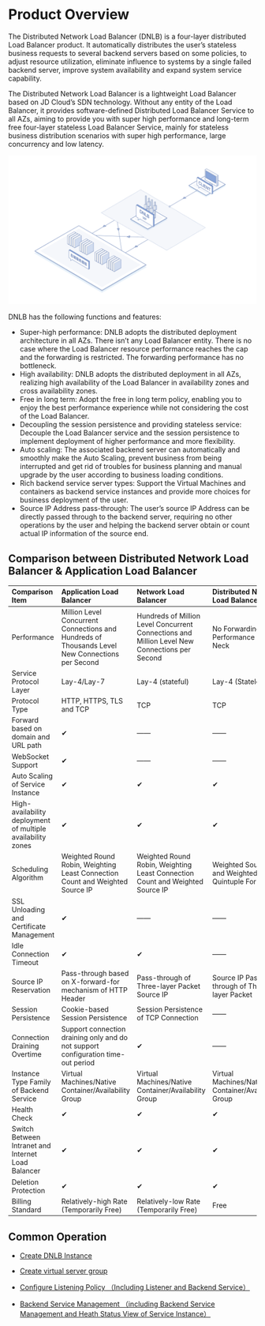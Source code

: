 # Product Overview


The Distributed Network Load Balancer (DNLB) is a four-layer distributed Load Balancer product. It automatically distributes the user’s stateless business requests to several backend servers based on some policies, to adjust resource utilization, eliminate influence to systems by a single failed backend server, improve system availability and expand system service capability.

The Distributed Network Load Balancer is a lightweight Load Balancer based on JD Cloud’s SDN technology. Without any entity of the Load Balancer, it provides software-defined Distributed Load Balancer Service to all AZs, aiming to provide you with super high performance and long-term free four-layer stateless Load Balancer Service, mainly for stateless business distribution scenarios with super high performance, large concurrency and low latency.

   ![DNLB分布式部署架构](../../../../image/Networking/Distributed-Network-Load-Balancer/DNLB-001.png)

DNLB has the following functions and features:

* Super-high performance: DNLB adopts the distributed deployment architecture in all AZs. There isn’t any Load Balancer entity. There is no case where the Load Balancer resource performance reaches the cap and the forwarding is restricted. The forwarding performance has no bottleneck.
* High availability: DNLB adopts the distributed deployment in all AZs, realizing high availability of the Load Balancer in availability zones and cross availability zones.
* Free in long term: Adopt the free in long term policy, enabling you to enjoy the best performance experience while not considering the cost of the Load Balancer.
* Decoupling the session persistence and providing stateless service: Decouple the Load Balancer service and the session persistence to implement deployment of higher performance and more flexibility.
* Auto scaling: The associated backend server can automatically and smoothly make the Auto Scaling, prevent business from being interrupted and get rid of troubles for business planning and manual upgrade by the user according to business loading conditions.
* Rich backend service server types: Support the Virtual Machines and containers as backend service instances and provide more choices for business deployment of the user.
* Source IP Address pass-through: The user’s source IP Address can be directly passed through to the backend server, requiring no other operations by the user and helping the backend server obtain or count actual IP information of the source end.

## Comparison between Distributed Network Load Balancer & Application Load Balancer

| Comparison Item   |  Application Load Balancer | Network Load Balancer | Distributed Network Load Balancer |
|:-----|  :---- | :---- | :---- |
|Performance 	| Million Level Concurrent Connections and Hundreds of Thousands Level New Connections per Second | Hundreds of Million Level Concurrent Connections and Million Level New Connections per Second | No Forwarding Performance Bottle Neck |
|Service Protocol Layer |   Lay-4/Lay-7 | Lay-4 (stateful)| Lay-4 (Stateless)|
|Protocol Type	| HTTP, HTTPS, TLS and TCP | TCP | TCP |
|Forward based on domain and URL path| ✔ | —— | —— |
|WebSocket Support| ✔ | —— | —— |
|Auto Scaling of Service Instance | ✔ | ✔ | ✔ |
|High-availability deployment of multiple availability zones | ✔ | ✔ | ✔ |
|Scheduling Algorithm	| Weighted Round Robin, Weighting Least Connection Count and Weighted Source IP | Weighted Round Robin, Weighting Least Connection Count and Weighted Source IP | Weighted Source IP and Weighted Quintuple Form |
|SSL Unloading and Certificate Management | ✔ | —— | —— |
|Idle Connection Timeout | ✔ | ✔ | —— |
|Source IP Reservation	| Pass-through based on X-forward-for mechanism of HTTP Header | Pass-through of Three-layer Packet Source IP | Source IP Pass-through of Three-layer Packet |
|Session Persistence | Cookie-based Session Persistence  |  Session Persistence of TCP Connection | —— |
|Connection Draining Overtime | Support connection draining only and do not support configuration time-out period |  ✔ | —— |
|Instance Type Family of Backend Service | Virtual Machines/Native Container/Availability Group| Virtual Machines/Native Container/Availability Group | Virtual Machines/Native Container/Availability Group |
|Health Check | ✔ | ✔ | ✔ |
|Switch Between Intranet and Internet Load Balancer	 | ✔ |	✔ | ✔ |
|Deletion Protection | ✔  | ✔ | ✔ |
|Billing Standard	| Relatively-high Rate (Temporarily Free)| Relatively-low Rate (Temporarily Free) | Free |

## Common Operation

- [Create DNLB Instance](../Operation-Guide/Create-DNLB-Instance.md)
  
- [Create virtual server group](../Operation-Guide/TargetGroup-Management.md)
	
- [Configure Listening Policy （Including Listener and Backend Service）](../Operation-Guide/Listener-Management.md)
	
- [Backend Service Management （including Backend Service Management and Heath Status View of Service Instance）](../Operation-Guide/Backend-Management.md)
